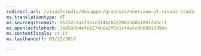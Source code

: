 ```yaml
---
redirect_url: /visualstudio/debugger/graphics/overview-of-visual-studio-graphics-diagnostics.md
ms.translationtype: HT
ms.sourcegitcommit: 9b332c2a5fdb1cd14b28a2280a5d0b109f2abc11
ms.openlocfilehash: 3ed580b4efe8274b6e2f0d1cf4a5cd609810896e
ms.contentlocale: it-it
ms.lasthandoff: 09/22/2017

---
```

